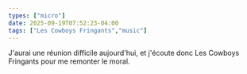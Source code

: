 ```yaml
---
types: ["micro"]
date: 2025-09-19T07:52:23-04:00
tags: ["Les Cowboys Fringants","music"]
---
```

J'aurai une réunion difficile aujourd'hui, et j'écoute donc Les Cowboys Fringants pour me remonter le moral.